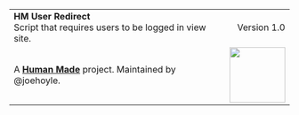 <table width="100%">
	<tr>
		<td align="left" width="70">
			<strong>HM User Redirect</strong><br />
            Script that requires users to be logged in view site.
		</td>
		<td align="right" width="20%">
			Version 1.0
		</td>
	</tr>
	<tr>
		<td>
			A <strong><a href="https://hmn.md/">Human Made</a></strong> project. Maintained by @joehoyle.
		</td>
		<td align="center">
			<img src="https://hmn.md/content/themes/hmnmd/assets/images/hm-logo.svg" width="100" />
		</td>
	</tr>
</table>
